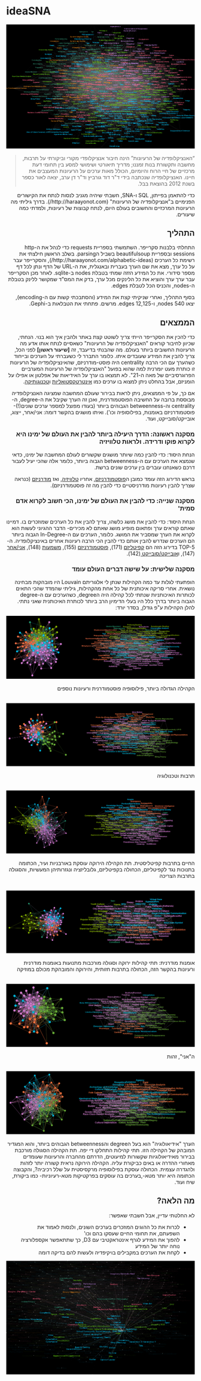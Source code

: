 # ideaSNA
<img src="https://raw.githubusercontent.com/alexzabbey/ideaSNA/master/Images/all1.png" alt="האנציקלופדיה של הרעיונות" />
<blockquote dir="rtl">“האנציקלופדיה של הרעיונות” הינה חיבור אנציקלופדי מקורי וביקורתי על תרבות, מחשבה ותקשורת בנות זמננו; מדריך תיאורטי ושימושי למסע בין תחומי דעת מרכזיים של חיי הרוח והיומיום, הכולל מאות ערכים על הרעיונות המעצבים את חיינו. האנציקלופדיה שנכתבה בידי ד"ר דוד גורביץ וד"ר דן ערב, יצאה לאור כספר בשנת 2012 בהוצאת בבל.</blockquote>
<p dir="rtl">כדי להתאמן בפייתון, SQL ו-SNA, חשבתי שיהיה מגניב לנסות לנתח את הקישורים הפנימיים ב"אנציקלופדיה של הרעיונות" (http://haraayonot.com/). בדרך גיליתי מה הרעיונות המרכזיים והחשובים בעולם היום, לנתח קבוצות של רעיונות, ולמדתי כמה שיעורים.</p>


<p dir="rtl"></p>
<p dir="rtl"></p>
<p dir="rtl"></p>
<p dir="rtl"></p>



<h2 dir="rtl">התהליך</h2>
<p dir="rtl">התחלתי בלבנות סקרייפר. השתמשתי בספריית requests כדי לנהל את ה-http sessions ובספריית beautifulsoup בשביל הparsing. בשלב הראשון חילצתי את רשימת כל הערכים (http://haraayonot.com/alphabetic-ideas/), והסקרייפר עבר על כל ערך, מצא את שם הערך בעברית ובאנגלית, את ה-URL של הדף ונתן לכל דף מספר סידורי. את כל המידע הזזה שמתי בטבלת nodes ב-sqlite. לאחר מכן הסקרייפר עבר ערך ערך והוציא את כל הלינקים מכל ערך, בדק את המס"ד שמקושר ללינק בטבלת ה-nodes, והכניס הכל לטבלת edges.</p>
<p dir="rtl">בסוף התהליך, ואחרי שניקיתי קצת את המידע (והסתבכתי קשות עם ה-encoding), יצאו 540 nodes, ו-12,125 edges. מרשים. פתחתי את הטבלאות ב-Gephi.</p>
<h2 dir="rtl">הממצאים</h2>
<p dir="rtl">כדי להכין את הסקרייפר הייתי צריך לשוטט קצת באתר ולהבין איך הוא בנוי. הנחתי, שכיוון לחיבור קוראים "האנציקלופדיה של הרעיונות" כשאסיים לנתח אותו אדע מה הרעיונות החשובים ביותר בעולם. מה שהבנתי בדיעבד, זה <b>[שיעור ראשון]</b> לפני הכל, צריך להבין את המידע שעובדים איתו. כלומר התברר לי כשעברתי על הערכים ובייחוד כשהערך עם הכי הרבה centrality היה פוסט-מודרניזם, שהאינציקלופדיה של הרעיונות זו כותרת מעט יומרנית למה שהוא בפועל "האנציקלופדיה של הרעיונות המערביים הפרוגרסיביים של מאה ה-21". לא תמצאו בו ערך על האידיאות של אפלטון או אפילו על הומניזם, אבל בהחלט ניתן למצוא בו ערכים כמו <a href="http://haraayonot.com/idea/intertextuality/">אינטרטקסטואליות</a> ו<a href="http://haraayonot.com/idea/technogothic/">טכנוגותיקה</a>.</p>
<p dir="rtl">אם כך, על פי הממצאים, ניתן לראות בבירור שעולם המחשבה שמציגה האנציקלופדיה מבוססת ברובה על החשיבה הפוסטמודרנית, ואכן זה הערך שקיבל את ה-degree, ה-centrality וה-betweenness הגבוהים ביותר (בעודו מפוצל למספר ערכים שונים(!)- פוסטמודרניזם באומנות, בפילוסופיה וכו'). ואיתו מושגים בהקשר דומה: אני/אחר, ייצוג, אובייקט/סובייקט, ועוד.</p>
<h3 dir="rtl">מסקנה ראשונה: הדרך היעילה ביותר להבין את העולם של ימינו היא לקרוא פוקו ודרידה. ולראות טלוויזיה</h3>
<p dir="rtl">הנחת היסוד: כדי להבין כמה שיותר מושגים שקשורים לעולם המחשבה של ימינו, כדאי שנמצא את הערכים עם ה-betweenness הגבוה ביותר, כלומר אלה שהכי יעיל לעבור דרכם כשאנחנו עוברים בין ערכים שונים ברשת. </p>
<p dir="rtl">בראש הדירוג הזה עומד כמובן ה<a href=http://haraayonot.com/idea/postmodernism-in-philosophy/>פוסטמודרניזם</a>, אחריו <a href=” http://haraayonot.com/idea/television/”>טלוויזיה</a>, ואז <a href=” http://haraayonot.com/idea/modernity/”>מודרניזם</a> (כנראה שצריך להבין רעיונות מודרניסטיים כדי להבין מה זה פוסטמודרניזם).</p>
<h3 dir="rtl">מסקנה שנייה: כדי להבין את העולם של ימינו, הכי חשוב לקרוא אדם סמית'</h3>
<p dir="rtl">הנחת היסוד: כדי להבין את מושג כלשהו, צריך להבין את כל הערכים שמוזכרים בו. דמיינו שאתם קוראים ערך ופתאום מופיע מושג שאתם לא מכירים- הדבר ההגיוני לעשות הוא לקרוא את הערך שמסביר את המושג. כלומר, הערכים עם ה-In-Degree הגבוה ביותר הם הערכים שנדרש להבין אותם כדי להבין הכי הרבה רעיונות אחרים באינציקלופדיה. ה-TOP-5 בדירוג הזה הם <a href=” http://haraayonot.com/idea/capitalism/”>קפיטליזם</a> (171), <a href="http://haraayonot.com/idea/postmodernism-in-philosophy/">פוסטמודרניזם</a> (155), <a href="http://haraayonot.com/idea/meaning/">משמעות</a> (148), <a href="http://haraayonot.com/idea/selfother/">אני/אחר</a> (147), ו<a href="http://haraayonot.com/idea/objectsubject/">אובייקט/סובייקט </a> (142).</p>
<h3 dir="rtl">מסקנה שלישית: על שישה דברים העולם עומד</h3>
<p dir="rtl">הופתעתי לגלות עד כמה הקהילות שנתן לי אלגוריתם Louvain היו מובהקות מבחינה נושאית. אחרי סריקה איכותנית של כל אחת מהקהילות, גיליתי שהמדד שהכי התאים לכותרות האיכותניות שנתתי לכל קהילה היה הdegree, כשהערכים עם ה-degree הגבוה ביותר בדרך כלל היו בעלי הדימיון הרב ביותר לכותרת האיכותנית שאני נתתי. להלן הקהילות ע"פ גודלן, בסדר יורד:</p>

<img src="https://raw.githubusercontent.com/alexzabbey/ideaSNA/master/Images/community4nodeslabels.png" alt="פילוסופיה פוסטמודרנית"/>
<p dir="rtl">הקהילה הגדולה ביותר, פילוסופיה פוסטמודרנית ורעיונות נוספים</p>
<br />
<img src="https://raw.githubusercontent.com/alexzabbey/ideaSNA/master/Images/community3nodeslabels.png" alt="תרבות וטכנולוגיה" />
<p dir="rtl">תרבות וטכנולוגיה</p>
<br />
<img src="https://raw.githubusercontent.com/alexzabbey/ideaSNA/master/Images/community1nodeslabels.png" alt="קפיטליזם" />
<p dir="rtl">החיים בתרבות קפיטליסטית. תת הקהילה הירוקה עוסקת באורבניות ועיר, הכתומה בתנוכות נגד לקפיטליזם, הכחולה בקפיטליזם, גלובליזציה ונגזרותיהן המעשיות, והסגולה בתרבות הצריכה</p>
<br />
<img src="https://raw.githubusercontent.com/alexzabbey/ideaSNA/master/Images/community2nodeslabels.png" alt="אומנות מודרנית" />
<p dir="rtl">אומנות מודרנית: תתי קהילות ירוקה וסגולה מורכבות מתנועות באומנות מודרנית ורעיונות בהקשר הזה, הכחולה בתרבות חזותית, והירוקה והמובהקת מכולם במוזיקה</p>
<br />
<img src="https://raw.githubusercontent.com/alexzabbey/ideaSNA/master/Images/community5nodeslabels.png" alt="האני, זהות" />
<p dir="rtl">ה"אני", זהות</p>
<br />
<img src="https://raw.githubusercontent.com/alexzabbey/ideaSNA/master/Images/community0nodeslabels.png" alt="אידיאולוגיה" />
<p dir="rtl">הערך "אידיאולוגיה" הוא בעל הdegree והbetweenness הגבוהים ביותר, והוא המגדיר המובהק של הקהילה הזו. תתי קהילות התחלקו די יפה. תת הקהילה הסגולה מורכבת בבירור מאידיאולוגיות שקשורות למיעוטים, הדרתם מהחברה והרעיונות שעומדים מאחורי ההדרה או באים כביקורת עליה. הקהילה הירוקה נראית קשורה יותר לזהות ולהגדרה עצמית. הכחולה עוסקת בפילוסופיה מרקסיסטית על שלל רכיביה?, והקבוצה הכתומה היא יותר מטא-,בערכים בה עוסקים בפרקטיקות מטא-רעיוניות- כמו ביקורת, שיח ועוד.</p>
<h2 dir="rtl">מה הלאה?</h2>
<p dir="rtl">לא החלטתי עדיין, אבל חשבתי שאפשר:</p>
<ul dir="rtl">
<li>לכרות את כל ההוגים המוזכרים בערכים השונים, ולנסות לאמוד את השפעתם, את תחומי החיים שעסקו בהם וכו'</li>
<li>להפוך את המידע לגרף אינטראקטיבי עם D3, כך שתתאפשר אקספלורציה נוחה יותר של המידע</li>
<li>לקחת את הערכים במקבילים בויקיפדיה ולעשות להם בדיקה דומה</li>
</ul>
<img src="https://raw.githubusercontent.com/alexzabbey/ideaSNA/master/Images/network.png" alt="רשת" />
